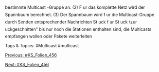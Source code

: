 bestimmte Multicast -Gruppe an.
(2) F ur das komplette Netz wird der Spannbaum berechnet.
(3) Der Spannbaum wird f ur die Multicast-Gruppe durch Senden entsprechender
Nachrichten St uck f ur St uck \zur uckgeschnitten" bis nur noch die Stationen
enthalten sind, die Multicasts empfangen wollen oder Pakete weiterleiten

   Tags & Topics:
   #Multicast
   #multicast

[Previous: #KS_Folien_456](KS_Folien_456.md)

[Next: #KS_Folien_456](KS_Folien_456.md)